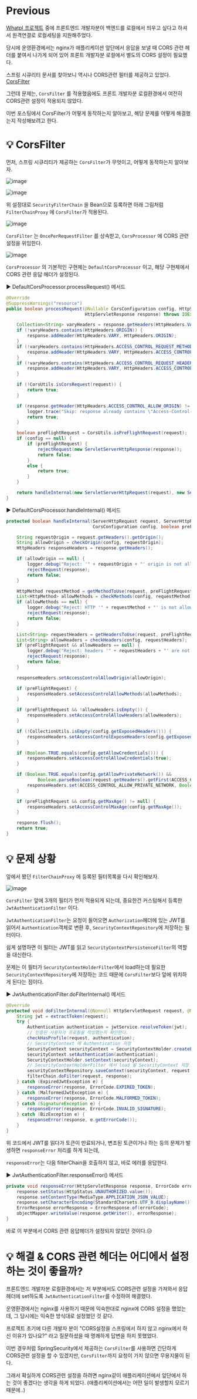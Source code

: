 # Previous

[Whatpl 프로젝트](https://github.com/whatpl/whatpl-backend) 중에 프론트엔드 개발자분이 백엔드를 로컬에서 띄우고 싶다고 하셔서 원격연결로 로컬세팅을 지원해주었다.

당시에 운영환경에서는 nginx가 애플리케이션 앞단에서 응답을 보낼 때 CORS 관련 헤더를 붙여서 나가게 되어 있어 프론트 개발자분 로컬에서 별도의 CORS 설정이 필요했다.

스프링 시큐리티 문서를 찾아보니 역시나 CORS관련 필터를 제공하고 있었다. [CorsFilter](https://docs.spring.io/spring-security/reference/servlet/integrations/cors.html)

그런데 문제는, `CorsFilter` 를 적용했음에도 프론트 개발자분 로컬환경에서 여전히 CORS관련 설정이 적용되지 않았다.

이번 포스팅에서 CorsFilter가 어떻게 동작하는지 알아보고, 해당 문제를 어떻게 해결했는지 작성해보려고 한다.

# 💡 CorsFilter

먼저, 스프링 시큐리티가 제공하는 `CorsFilter`가 무엇이고, 어떻게 동작하는지 알아보자.

![image](https://github.com/shin-je-woo/TIL/assets/39439576/73a95bf3-36f8-49ab-b572-aef5898ee241)

![image](https://github.com/shin-je-woo/TIL/assets/39439576/d82f2706-7f54-46d4-8623-fa39688acedf)

위 설정대로 `SecurityFilterChain` 을 Bean으로 등록하면 아래 그림처럼 `FilterChainProxy` 에 `CorsFilter`가 적용된다.

![image](https://github.com/shin-je-woo/TIL/assets/39439576/3521a03e-1f04-4292-b39c-44102843ca1e)

`CorsFilter` 는 `OncePerRequestFilter` 를 상속받고, `CorsProcessor` 에 CORS 관련 설정을 위임한다.

![image](https://github.com/shin-je-woo/TIL/assets/39439576/b237ab66-b156-4317-962c-74ad00fb88e6)

`CorsProcessor` 의 기본적인 구현체는 `DefaultCorsProcessor` 이고, 해당 구현체에서 CORS 관련 응답 헤더가 설정된다.

▶️ DefaultCorsProcessor.processRequest() 메서드
```java
@Override
@SuppressWarnings("resource")
public boolean processRequest(@Nullable CorsConfiguration config, HttpServletRequest request,
                              HttpServletResponse response) throws IOException {

    Collection<String> varyHeaders = response.getHeaders(HttpHeaders.VARY);
    if (!varyHeaders.contains(HttpHeaders.ORIGIN)) {
        response.addHeader(HttpHeaders.VARY, HttpHeaders.ORIGIN);
    }
    if (!varyHeaders.contains(HttpHeaders.ACCESS_CONTROL_REQUEST_METHOD)) {
        response.addHeader(HttpHeaders.VARY, HttpHeaders.ACCESS_CONTROL_REQUEST_METHOD);
    }
    if (!varyHeaders.contains(HttpHeaders.ACCESS_CONTROL_REQUEST_HEADERS)) {
        response.addHeader(HttpHeaders.VARY, HttpHeaders.ACCESS_CONTROL_REQUEST_HEADERS);
    }

    if (!CorsUtils.isCorsRequest(request)) {
        return true;
    }

    if (response.getHeader(HttpHeaders.ACCESS_CONTROL_ALLOW_ORIGIN) != null) {
        logger.trace("Skip: response already contains \"Access-Control-Allow-Origin\"");
        return true;
    }

    boolean preFlightRequest = CorsUtils.isPreFlightRequest(request);
    if (config == null) {
        if (preFlightRequest) {
            rejectRequest(new ServletServerHttpResponse(response));
            return false;
        }
        else {
            return true;
        }
    }

    return handleInternal(new ServletServerHttpRequest(request), new ServletServerHttpResponse(response), config, preFlightRequest);
}
```

▶️ DefaultCorsProcessor.handleInternal() 메서드
```java
protected boolean handleInternal(ServerHttpRequest request, ServerHttpResponse response,
                                 CorsConfiguration config, boolean preFlightRequest) throws IOException {

    String requestOrigin = request.getHeaders().getOrigin();
    String allowOrigin = checkOrigin(config, requestOrigin);
    HttpHeaders responseHeaders = response.getHeaders();

    if (allowOrigin == null) {
        logger.debug("Reject: '" + requestOrigin + "' origin is not allowed");
        rejectRequest(response);
        return false;
    }

    HttpMethod requestMethod = getMethodToUse(request, preFlightRequest);
    List<HttpMethod> allowMethods = checkMethods(config, requestMethod);
    if (allowMethods == null) {
        logger.debug("Reject: HTTP '" + requestMethod + "' is not allowed");
        rejectRequest(response);
        return false;
    }

    List<String> requestHeaders = getHeadersToUse(request, preFlightRequest);
    List<String> allowHeaders = checkHeaders(config, requestHeaders);
    if (preFlightRequest && allowHeaders == null) {
        logger.debug("Reject: headers '" + requestHeaders + "' are not allowed");
        rejectRequest(response);
        return false;
    }

    responseHeaders.setAccessControlAllowOrigin(allowOrigin);

    if (preFlightRequest) {
        responseHeaders.setAccessControlAllowMethods(allowMethods);
    }

    if (preFlightRequest && !allowHeaders.isEmpty()) {
        responseHeaders.setAccessControlAllowHeaders(allowHeaders);
    }

    if (!CollectionUtils.isEmpty(config.getExposedHeaders())) {
        responseHeaders.setAccessControlExposeHeaders(config.getExposedHeaders());
    }

    if (Boolean.TRUE.equals(config.getAllowCredentials())) {
        responseHeaders.setAccessControlAllowCredentials(true);
    }

    if (Boolean.TRUE.equals(config.getAllowPrivateNetwork()) &&
            Boolean.parseBoolean(request.getHeaders().getFirst(ACCESS_CONTROL_REQUEST_PRIVATE_NETWORK))) {
        responseHeaders.set(ACCESS_CONTROL_ALLOW_PRIVATE_NETWORK, Boolean.toString(true));
    }

    if (preFlightRequest && config.getMaxAge() != null) {
        responseHeaders.setAccessControlMaxAge(config.getMaxAge());
    }

    response.flush();
    return true;
}
```

# 💡 문제 상황

앞에서 봤던 `FilterChainProxy` 에 등록된 필터목록을 다시 확인해보자.

![image](https://github.com/shin-je-woo/TIL/assets/39439576/3521a03e-1f04-4292-b39c-44102843ca1e)

`CorsFilter` 앞에 3개의 필터가 먼저 적용되게 되는데, 중요한건 커스텀해서 등록한 `JwtAuthenticationFilter` 이다.

`JwtAuthenticationFilter`는 요청이 들어오면 `Authorization`헤더에 있는 JWT를 읽어서 `Authentication`객체로 변환 후, `SecurityContextRepository`에 저장하는 필터이다.

쉽게 설명하면 이 필터는 JWT를 읽고 `SecurityContextPersistenceFilter`의 역할을 대신한다.

문제는 이 필터가 `SecurityContextHolderFilter`에서 load하는데 필요한 `SecurityContextRepository`에 저장하는 코드 때문에 `CorsFilter`보다 앞에 위치하게 된다는 점이다.

▶️ JwtAuthenticationFilter.doFilterInternal() 메서드
```java
@Override
protected void doFilterInternal(@Nonnull HttpServletRequest request, @Nonnull HttpServletResponse response, FilterChain filterChain) throws ServletException, IOException {
    String jwt = extractToken(request);
    try {
        Authentication authentication = jwtService.resolveToken(jwt);
        // 인증된 사용자가 프로필을 작성했는지 확인한다.
        checkHasProfile(request, authentication);
        // SecurityContext 에 Authentication 저장
        SecurityContext securityContext = SecurityContextHolder.createEmptyContext();
        securityContext.setAuthentication(authentication);
        SecurityContextHolder.setContext(securityContext);
        // SecurityContextHolderFilter 에서 load 될 SecurityContext 저장
        securityContextRepository.saveContext(securityContext, request, response);
        filterChain.doFilter(request, response);
    } catch (ExpiredJwtException e) {
        responseError(response, ErrorCode.EXPIRED_TOKEN);
    } catch (MalformedJwtException e) {
        responseError(response, ErrorCode.MALFORMED_TOKEN);
    } catch (SignatureException e) {
        responseError(response, ErrorCode.INVALID_SIGNATURE);
    } catch (BizException e) {
        responseError(response, e.getErrorCode());
    }
}
```

위 코드에서 JWT를 읽다가 토큰이 만료되거나, 변조된 토큰이거나 하는 등의 문제가 발생하면 `responseError` 처리를 하게 되는데,

`responseError`는 다음 filterChain을 호출하지 않고, 바로 에러를 응답한다.

▶️ JwtAuthenticationFilter.responseError() 메서드
```java
private void responseError(HttpServletResponse response, ErrorCode errorCode) throws IOException {
    response.setStatus(HttpStatus.UNAUTHORIZED.value());
    response.setContentType(MediaType.APPLICATION_JSON_VALUE);
    response.setCharacterEncoding(StandardCharsets.UTF_8.displayName());
    ErrorResponse errorResponse = ErrorResponse.of(errorCode);
    objectMapper.writeValue(response.getWriter(), errorResponse);
}
```

바로 이 부분에서 CORS 관련 응답헤더가 설정되지 않았던 것이다.😥

# 💡 해결 & CORS 관련 헤더는 어디에서 설정하는 것이 좋을까?

프론트엔드 개발자분 로컬환경에서는 저 부분에서도 CORS관련 설정을 가져와서 응답헤더에 set하도록 `JwtAuthenticationFilter`를 수정하여 해결했다.

운영환경에서는 nginx를 사용하기 때문에 익숙한대로 nginx에 CORS 설정을 했었는데, 그 당시에는 익숙한 방식대로 설정했던 것 같다.

프로젝트 초기에 다른 개발자 분이 "CORS설정을 스프링에서 하지 않고 nginx에서 하신 이유가 있나요?" 라고 질문하셨을 때 명쾌하게 답변을 하지 못했었다.

이번 경우처럼 SpringSecurity에서 제공하는 `CorsFilter`를 사용하면 간단하게 CORS관련 설정을 할 수 있겠지만, `CorsFilter`까지 요청이 가지 않으면 무용지물이 된다.

그래서 확실하게 CORS관련 설정을 하려면 nginx같이 애플리케이션에서 앞단에서 하는 것이 좋겠다는 생각을 하게 되었다. (애플리케이션에서는 어떤 일이 발생할지 모르기 때문에..)
